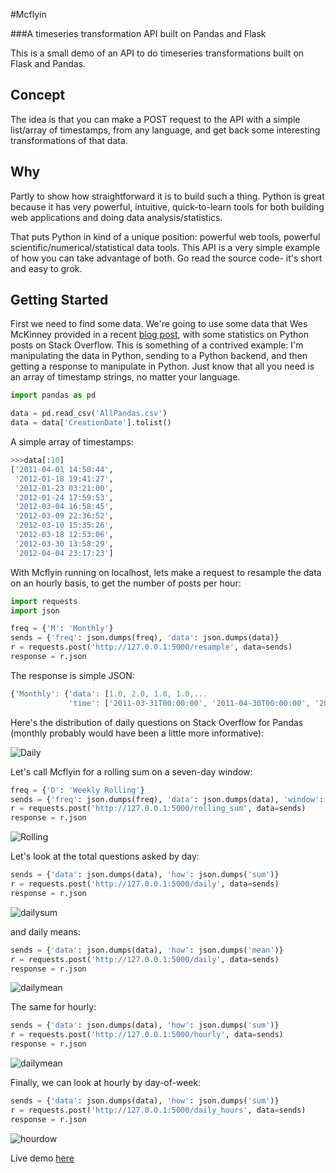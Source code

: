 #Mcflyin

###A timeseries transformation API built on Pandas and Flask

This is a small demo of an API to do timeseries transformations built on Flask and Pandas.

Concept
-------

The idea is that you can make a POST request to the API with a simple list/array of timestamps, from any language, and get back some interesting transformations of that data.

Why
---

Partly to show how straightforward it is to build such a thing. Python is great because it has very powerful, intuitive, quick-to-learn tools for both building web applications and doing data analysis/statistics.

That puts Python in kind of a unique position: powerful web tools, powerful scientific/numerical/statistical data tools. This API is a very simple example of how you can take advantage of both. Go read the source code- it's short and easy to grok.

Getting Started
---------------

First we need to find some data. We're going to use some data that Wes McKinney provided in a recent [blog post](http://wesmckinney.com/blog/?p=687), with some statistics on Python posts on Stack Overflow. This is something of a contrived example: I'm manipulating the data in Python, sending to a Python backend, and then getting a response to manipulate in Python. Just know that all you need is an array of timestamp strings, no matter your language.

```python
import pandas as pd

data = pd.read_csv('AllPandas.csv')
data = data['CreationDate'].tolist()
```

A simple array of timestamps:

```python
>>>data[:10]
['2011-04-01 14:50:44',
 '2012-01-18 19:41:27',
 '2012-01-23 03:21:00',
 '2012-01-24 17:59:53',
 '2012-03-04 16:58:45',
 '2012-03-09 22:36:52',
 '2012-03-10 15:35:26',
 '2012-03-18 12:53:06',
 '2012-03-30 13:58:29',
 '2012-04-04 23:17:23']
 ```

With Mcflyin running on localhost, lets make a request to resample the data on an hourly basis, to get the number of posts per hour:

```python
import requests
import json

freq = {'M': 'Monthly'}
sends = {'freq': json.dumps(freq), 'data': json.dumps(data)}
r = requests.post('http://127.0.0.1:5000/resample', data=sends)
response = r.json
```

The response is simple JSON:
```js
{'Monthly': {'data': [1.0, 2.0, 1.0, 1.0,...
             'time': ['2011-03-31T00:00:00', '2011-04-30T00:00:00', '2011-05-31T00:00:00', '2011-06-30T00:00:00', '2011-07-31T00:00:00',...
```

Here's the distribution of daily questions on Stack Overflow for Pandas (monthly probably would have been a little more informative):

![Daily](http://farm6.staticflickr.com/5497/9062972730_aa34df95a2_o.jpg)

Let's call Mcflyin for a rolling sum on a seven-day window:

```python
freq = {'D': 'Weekly Rolling'}
sends = {'freq': json.dumps(freq), 'data': json.dumps(data), 'window': 7}
r = requests.post('http://127.0.0.1:5000/rolling_sum', data=sends)
response = r.json
```

![Rolling](http://farm4.staticflickr.com/3682/9060743479_2962e61881_o.jpg)

Let's look at the total questions asked by day:

```python
sends = {'data': json.dumps(data), 'how': json.dumps('sum')}
r = requests.post('http://127.0.0.1:5000/daily', data=sends)
response = r.json
```
![dailysum](http://farm3.staticflickr.com/2838/9064294004_200b81b303_o.jpg)

and daily means:

```python
sends = {'data': json.dumps(data), 'how': json.dumps('mean')}
r = requests.post('http://127.0.0.1:5000/daily', data=sends)
response = r.json
```
![dailymean](http://farm4.staticflickr.com/3786/9064294028_c8bf17fa09_o.jpg)

The same for hourly:

```python
sends = {'data': json.dumps(data), 'how': json.dumps('sum')}
r = requests.post('http://127.0.0.1:5000/hourly', data=sends)
response = r.json
```
![dailymean](http://farm4.staticflickr.com/3814/9062065097_75d871a7bc_o.jpg)

Finally, we can look at hourly by day-of-week:

```python
sends = {'data': json.dumps(data), 'how': json.dumps('sum')}
r = requests.post('http://127.0.0.1:5000/daily_hours', data=sends)
response = r.json
```
![hourdow](http://farm3.staticflickr.com/2838/9064294126_6036e724ba_o.jpg)

Live demo [here](http://bl.ocks.org/wrobstory/5794343)



